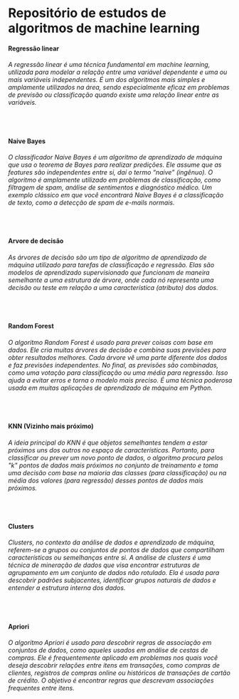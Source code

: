 <h1>Repositório de estudos de algoritmos de machine learning</h1>
<h4>Regressão linear</h4>
<h6>A regressão linear é uma técnica fundamental em machine learning, utilizada para modelar a relação entre uma variável dependente e uma ou mais variáveis independentes. 
  É um dos algoritmos mais simples e amplamente utilizados na área, sendo especialmente eficaz em problemas de previsão ou classificação quando existe uma relação linear entre as variáveis.</h6>
<br>
<h4>Naive Bayes</h4>
<h6>O classificador Naive Bayes é um algoritmo de aprendizado de máquina que usa o teorema de Bayes para realizar predições. Ele assume que as features são independentes entre si, daí o termo “naive” (ingênuo). O algoritmo é amplamente utilizado em problemas de classificação, como filtragem de spam, análise de sentimentos e diagnóstico médico. Um exemplo clássico em que você encontrará Naive Bayes é a classificação de texto, como a detecção de spam de e-mails normais.</h6>
<br>
<h4>Arvore de decisão</h4>
<h6>As árvores de decisão são um tipo de algoritmo de aprendizado de máquina utilizado para tarefas de classificação e regressão. Elas são modelos de aprendizado supervisionado que funcionam de maneira semelhante a uma estrutura de árvore, onde cada nó representa uma decisão ou teste em relação a uma característica (atributo) dos dados.</h6>
<br>
<h4>Random Forest</h4>
<h6>O algoritmo Random Forest é usado para prever coisas com base em dados. Ele cria muitas árvores de decisão e combina suas previsões para obter resultados melhores. Cada árvore vê uma parte diferente dos dados e faz previsões independentes. No final, as previsões são combinadas, como uma votação para classificação ou uma média para regressão. Isso ajuda a evitar erros e torna o modelo mais preciso. É uma técnica poderosa usada em muitas aplicações de aprendizado de máquina em Python.</h6>
<br>
<h4>KNN (Vizinho mais próximo)</h4>
<h6>A ideia principal do KNN é que objetos semelhantes tendem a estar próximos uns dos outros no espaço de características. Portanto, para classificar ou prever um novo ponto de dados, o algoritmo procura pelos "k" pontos de dados mais próximos no conjunto de treinamento e toma uma decisão com base na maioria das classes (para classificação) ou na média dos valores (para regressão) desses pontos de dados mais próximos.</h6>
<br>
<h4>Clusters</h4>
<h6>Clusters, no contexto da análise de dados e aprendizado de máquina, referem-se a grupos ou conjuntos de pontos de dados que compartilham características ou semelhanças entre si. A análise de clusters é uma técnica de mineração de dados que visa encontrar estruturas de agrupamento em um conjunto de dados não rotulado. Ela é usada para descobrir padrões subjacentes, identificar grupos naturais de dados e entender a estrutura interna dos dados.</h6>
<br>
<h4>Apriori</h4>
<h6>O algoritmo Apriori é usado para descobrir regras de associação em conjuntos de dados, como aqueles usados em análise de cestas de compras. Ele é frequentemente aplicado em problemas nos quais você deseja descobrir relações entre itens em transações, como compras de clientes, registros de compras online ou históricos de transações de cartão de crédito. O objetivo é encontrar regras que descrevam associações frequentes entre itens.</h6>
